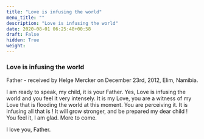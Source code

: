 ```yaml
---
title: "Love is infusing the world"
menu_title: ""
description: "Love is infusing the world"
date: 2020-08-01 06:25:48+00:58
draft: False
hidden: True
weight:
---
```

### Love is infusing the world

Father - received by Helge Mercker on December 23rd, 2012, Elim, Namibia.

I am ready to speak, my child, it is your Father.  Yes, Love is infusing the world and you feel it very intensely. It is my Love, you are a witness of my Love that is flooding the world at this moment. You are perceiving it. It is infusing all that is ! It will grow stronger, and be prepared my dear child !  You feel it, I am glad. More to come.

I love you, Father.
